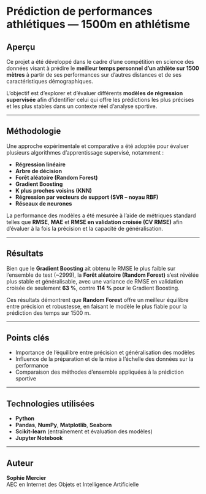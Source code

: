 # Prédiction de performances athlétiques — 1500m en athlétisme

## Aperçu
Ce projet a été développé dans le cadre d’une compétition en science des données visant à prédire le **meilleur temps personnel d’un athlète sur 1500 mètres** à partir de ses performances sur d’autres distances et de ses caractéristiques démographiques.

L’objectif est d’explorer et d’évaluer différents **modèles de régression supervisée** afin d’identifier celui qui offre les prédictions les plus précises et les plus stables dans un contexte réel d’analyse sportive.

---

## Méthodologie
Une approche expérimentale et comparative a été adoptée pour évaluer plusieurs algorithmes d’apprentissage supervisé, notamment :

- **Régression linéaire**  
- **Arbre de décision**  
- **Forêt aléatoire (Random Forest)**  
- **Gradient Boosting**  
- **K plus proches voisins (KNN)**  
- **Régression par vecteurs de support (SVR – noyau RBF)**  
- **Réseaux de neurones**

La performance des modèles a été mesurée à l’aide de métriques standard telles que **RMSE**, **MAE** et **RMSE en validation croisée (CV RMSE)** afin d’évaluer à la fois la précision et la capacité de généralisation.

---

## Résultats
Bien que le **Gradient Boosting** ait obtenu le RMSE le plus faible sur l’ensemble de test (~2999), la **Forêt aléatoire (Random Forest)** s’est révélée plus stable et généralisable, avec une variance de RMSE en validation croisée de seulement **63 %**, contre **114 %** pour le Gradient Boosting.

Ces résultats démontrent que **Random Forest** offre un meilleur équilibre entre précision et robustesse, en faisant le modèle le plus fiable pour la prédiction des temps sur 1500 m.

---

## Points clés
- Importance de l’équilibre entre précision et généralisation des modèles  
- Influence de la préparation et de la mise à l’échelle des données sur la performance  
- Comparaison des méthodes d’ensemble appliquées à la prédiction sportive

---

## Technologies utilisées
- **Python**  
- **Pandas**, **NumPy**, **Matplotlib**, **Seaborn**  
- **Scikit-learn** (entraînement et évaluation des modèles)  
- **Jupyter Notebook**

---

## Auteur
**Sophie Mercier**  
AEC en Internet des Objets et Intelligence Artificielle  
